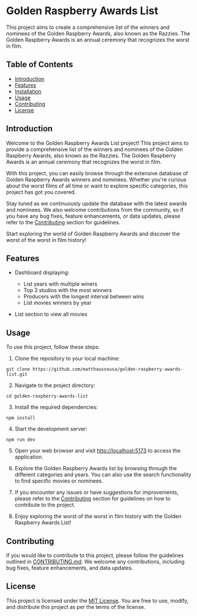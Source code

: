 # Golden Raspberry Awards List

This project aims to create a comprehensive list of the winners and nominees of the Golden Raspberry Awards, also known as the Razzies. The Golden Raspberry Awards is an annual ceremony that recognizes the worst in film.

## Table of Contents

- [Introduction](#introduction)
- [Features](#features)
- [Installation](#installation)
- [Usage](#usage)
- [Contributing](#contributing)
- [License](#license)

## Introduction

Welcome to the Golden Raspberry Awards List project! This project aims to provide a comprehensive list of the winners and nominees of the Golden Raspberry Awards, also known as the Razzies. The Golden Raspberry Awards is an annual ceremony that recognizes the worst in film.

With this project, you can easily browse through the extensive database of Golden Raspberry Awards winners and nominees. Whether you're curious about the worst films of all time or want to explore specific categories, this project has got you covered.

Stay tuned as we continuously update the database with the latest awards and nominees. We also welcome contributions from the community, so if you have any bug fixes, feature enhancements, or data updates, please refer to the [Contributing](#contributing) section for guidelines.

Start exploring the world of Golden Raspberry Awards and discover the worst of the worst in film history!

## Features

- Dashboard displaying:

  - List years with multiple winers
  - Top 3 studios with the most winners
  - Producers with the longest interval between wins
  - List movies winners by year

- List section to view all movies

## Usage

To use this project, follow these steps:

1. Clone the repository to your local machine:

```
git clone https://github.com/matthaussousa/golden-raspberry-awards-list.git
```

2. Navigate to the project directory:

```
cd golden-raspberry-awards-list
```

3. Install the required dependencies:

```
npm install
```

4. Start the development server:

```
npm run dev
```

5. Open your web browser and visit [http://localhost:5173](http://localhost:5173) to access the application.

6. Explore the Golden Raspberry Awards list by browsing through the different categories and years. You can also use the search functionality to find specific movies or nominees.

7. If you encounter any issues or have suggestions for improvements, please refer to the [Contributing](#contributing) section for guidelines on how to contribute to the project.

8. Enjoy exploring the worst of the worst in film history with the Golden Raspberry Awards List!

## Contributing

If you would like to contribute to this project, please follow the guidelines outlined in [CONTRIBUTING.md](CONTRIBUTING.md). We welcome any contributions, including bug fixes, feature enhancements, and data updates.

## License

This project is licensed under the [MIT License](LICENSE). You are free to use, modify, and distribute this project as per the terms of the license.
